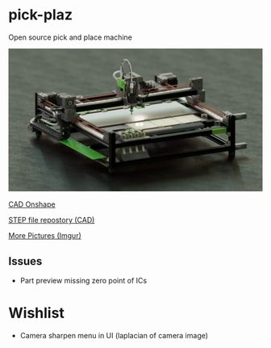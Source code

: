 # pick-plaz
Open source pick and place machine

![CAD Image Pick-Plaz](media/pick-plaz.png)

[CAD Onshape](https://cad.onshape.com/documents/175bb45940c329c46a77df39/w/56e16a8885c2fef63520b9e2/e/e7ab10496d879b6cf281b14f)

[STEP file repostory (CAD)](https://github.com/ftobler/pick-plaz-cad)

[More Pictures (Imgur)](https://imgur.com/a/lOQ79OQ)


## Issues

* Part preview missing zero point of ICs

# Wishlist

* Camera sharpen menu in UI (laplacian of camera image)
